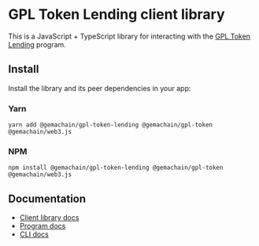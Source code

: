 # GPL Token Lending client library

This is a JavaScript + TypeScript library for interacting with the [GPL Token Lending](https://github.com/gemachain/gemachain-program-library/tree/master/token-lending) program.

## Install

Install the library and its peer dependencies in your app:

### Yarn
```shell
yarn add @gemachain/gpl-token-lending @gemachain/gpl-token @gemachain/web3.js
```

### NPM
```shell
npm install @gemachain/gpl-token-lending @gemachain/gpl-token @gemachain/web3.js
```

## Documentation

- [Client library docs](https://gemachain.github.io/gemachain-program-library/token-lending/)
- [Program docs](https://github.com/gemachain/gemachain-program-library/tree/master/token-lending)
- [CLI docs](https://github.com/gemachain/gemachain-program-library/tree/master/token-lending/cli)
